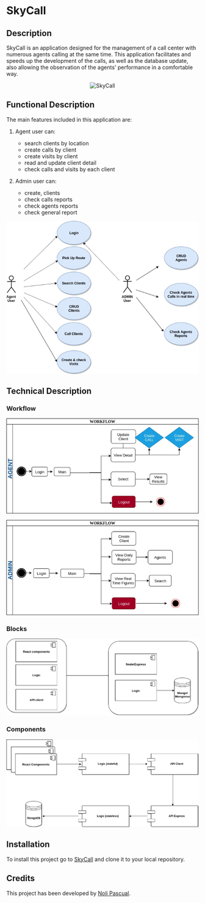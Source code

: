 # SkyCall

## Description

SkyCall is an application designed for the management of a call center with numerous agents calling at the same time.
This application facilitates and speeds up the development of the calls, as well as the database update, also allowing the observation of the agents' performance in a comfortable way.

<center>

![SkyCall](https://media.giphy.com/media/eJ2EUV0S00PTy/giphy.gif)


</center>

## Functional Description

The main features included in this application are:

1. Agent user can:

    - search clients by location 
    - create calls by client
    - create visits by client 
    - read and update client detail
    - check calls and visits by each client

2. Admin user can:

    - create, clients
    - check calls reports 
    - check agents reports
    - check general report 

<center>

![Use Cases](user-cases.jpg)

</center>

## Technical Description

### Workflow

![Agent Workflow](agent.jpg)

![Admin Workflow](admin.jpg)

### Blocks
![Blocks](Blocks.jpg)

### Components

![Components](components.jpg)


## Installation

To install this project go to [SkyCall](https://github.com/manoli2013/skycall.git) and clone it to your local repository.


## Credits

This project has been developed by [Noli Pascual](https://github.com/manoli2013).




